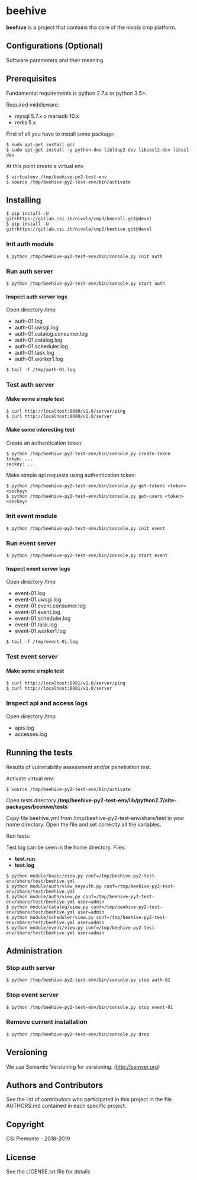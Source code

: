 # beehive
__beehive__ is a project that contains tha core of the nivola cmp platform.

## Configurations (Optional)
Software parameters and their meaning.

## Prerequisites
Fundamental requirements is python 2.7.x or python 3.5>.

Required middleware:

- mysql 5.7.x o mariadb 10.x
- redis 5.x

First of all you have to install some package:

```
$ sudo apt-get install gcc
$ sudo apt-get install -y python-dev libldap2-dev libsasl2-dev libssl-dev
```

At this point create a virtual env

```
$ virtualenv /tmp/beehive-py2-test-env
$ source /tmp/beehive-py2-test-env/bin/activate
```

## Installing

```
$ pip install -U git+https://gitlab.csi.it/nivola/cmp3/beecell.git@devel
$ pip install -U git+https://gitlab.csi.it/nivola/cmp2/beehive.git@devel
```

### Init auth module

```
$ python /tmp/beehive-py2-test-env/bin/console.py init auth
```

### Run auth server

```
$ python /tmp/beehive-py2-test-env/bin/console.py start auth
```

#### Inspect auth server logs

Open directory /tmp

- auth-01.log
- auth-01.uwsgi.log
- auth-01.catalog.consumer.log  
- auth-01.catalog.log  
- auth-01.scheduler.log  
- auth-01.task.log
- auth-01.worker1.log

```
$ tail -f /tmp/auth-01.log
```

### Test auth server

#### Make some simple test

```
$ curl http://localhost:8080/v1.0/server/ping
$ curl http://localhost:8080/v1.0/server
```

#### Make some interesting test

Create an authentication token:

```
$ python /tmp/beehive-py2-test-env/bin/console.py create-token
token: ...
seckey: ...
```

Make simple api requests using authentication token:

```
$ python /tmp/beehive-py2-test-env/bin/console.py get-tokens <token> <seckey>
$ python /tmp/beehive-py2-test-env/bin/console.py get-users <token> <seckey>
```

### Init event module

```
$ python /tmp/beehive-py2-test-env/bin/console.py init event
```

### Run event server

```
$ python /tmp/beehive-py2-test-env/bin/console.py start event
```

#### Inspect event server logs

Open directory /tmp

- event-01.log
- event-01.uwsgi.log
- event-01.event.consumer.log  
- event-01.event.log  
- event-01.scheduler.log  
- event-01.task.log
- event-01.worker1.log

```
$ tail -f /tmp/event-01.log
```

### Test event server

#### Make some simple test

```
$ curl http://localhost:8081/v1.0/server/ping
$ curl http://localhost:8081/v1.0/server
```

### Inspect api and access logs

Open directory /tmp

- apis.log
- accesses.log

## Running the tests
Results of vulnerability assessment and/or penetration test.

Activate virtual env:

```
$ source /tmp/beehive-py2-test-env/bin/activate
```

Open tests directory __/tmp/beehive-py2-test-env/lib/python2.7/site-packages/beehive/tests__

Copy file beehive.yml from /tmp/beehive-py2-test-env/share/test in your home directory. Open the file and set 
  correctly all the <BLANK> variables.

Run tests:

Test log can be seen in the home directory. 
Files: 
- __test.run__ 
- __test.log__

```
$ python module/basic/view.py conf=/tmp/beehive-py2-test-env/share/test/beehive.yml
$ python module/auth/view_keyauth.py conf=/tmp/beehive-py2-test-env/share/test/beehive.yml
$ python module/auth/view.py conf=/tmp/beehive-py2-test-env/share/test/beehive.yml user=admin
$ python module/catalog/view.py conf=/tmp/beehive-py2-test-env/share/test/beehive.yml user=admin
$ python module/scheduler/view.py conf=/tmp/beehive-py2-test-env/share/test/beehive.yml user=admin
$ python module/event/view.py conf=/tmp/beehive-py2-test-env/share/test/beehive.yml user=admin
```


## Administration

### Stop auth server

```
$ python /tmp/beehive-py2-test-env/bin/console.py stop auth-01
```

### Stop event server

```
$ python /tmp/beehive-py2-test-env/bin/console.py stop event-01
```

### Remove current installation

```
$ python /tmp/beehive-py2-test-env/bin/console.py drop
```


## Versioning
We use Semantic Versioning for versioning. (http://semver.org)

## Authors and Contributors
See the list of contributors who participated in this project in the file AUTHORS.md contained in each specific project.

## Copyright
CSI Piemonte - 2018-2019

## License
See the LICENSE.txt file for details
